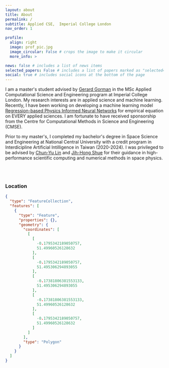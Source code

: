 ```yaml
---
layout: about
title: About
permalink: /
subtitle: Applied CSE,  Imperial College London
nav_order: 1

profile:
  align: right
  image: prof_pic.jpg
  image_circular: False # crops the image to make it circular
  more_info: >

news: false # includes a list of news items
selected_papers: False # includes a list of papers marked as "selected={true}"
social: true # includes social icons at the bottom of the page
---
```



I am a master's student advised by [Gerard Gorman](https://profiles.imperial.ac.uk/g.gorman/about) in the MSc Applied Computational Science and Engineering program at Imperial College London. My research interests are in applied science and machine learning. Recently, I have been working on developing a machine learning model [Regression-based Physics Informed Neural Networks](https://github.com/KozakHou/Reg-PINNs) for empirical equation on EVERY applied sciences. I am fortunate to have received sponsorship from the Centre for Computational Methods in Science and Engineering (CMSE).

Prior to my master's, I completed my bachelor's degree in Space Science and Engineering at National Central University with a credit program in Interdicipline Artificial Intilligence in Taiwan (2020-2024). I was privileged to be advised by [Chun-Yu Lin](https://sites.google.com/site/lincytw/) and [Jih-Hong Shue](http://themis.ss.ncu.edu.tw/e_taiwan_themis.htm) for their guidance in high-performance scientific computing and numerical methods in space physics.


<br><br>

### Location
```geojson
{
  "type": "FeatureCollection",
  "features": [
    {
      "type": "Feature",
      "properties": {},
      "geometry": {
        "coordinates": [
          [
            [
              -0.1795342189050757,
              51.49960526128632
            ],
            [
              -0.1795342189050757,
              51.495306294893055
            ],
            [
              -0.17381806381553133,
              51.495306294893055
            ],
            [
              -0.17381806381553133,
              51.49960526128632
            ],
            [
              -0.1795342189050757,
              51.49960526128632
            ]
          ]
        ],
        "type": "Polygon"
      }
    }
  ]
}
```